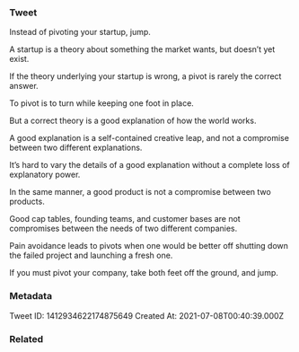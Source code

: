 ### Tweet
Instead of pivoting your startup, jump.

A startup is a theory about something the market wants, but doesn’t yet exist.

If the theory underlying your startup is wrong, a pivot is rarely the correct answer.

To pivot is to turn while keeping one foot in place.

But a correct theory is a good explanation of how the world works.

A good explanation is a self-contained creative leap, and not a compromise between two different explanations. 

It’s hard to vary the details of a good explanation without a complete loss of explanatory power.

In the same manner, a good product is not a compromise between two products.

Good cap tables, founding teams, and customer bases are not compromises between the needs of two different companies.

Pain avoidance leads to pivots when one would be better off shutting down the failed project and launching a fresh one.

If you must pivot your company, take both feet off the ground, and jump.

### Metadata
Tweet ID: 1412934622174875649
Created At: 2021-07-08T00:40:39.000Z

### Related

